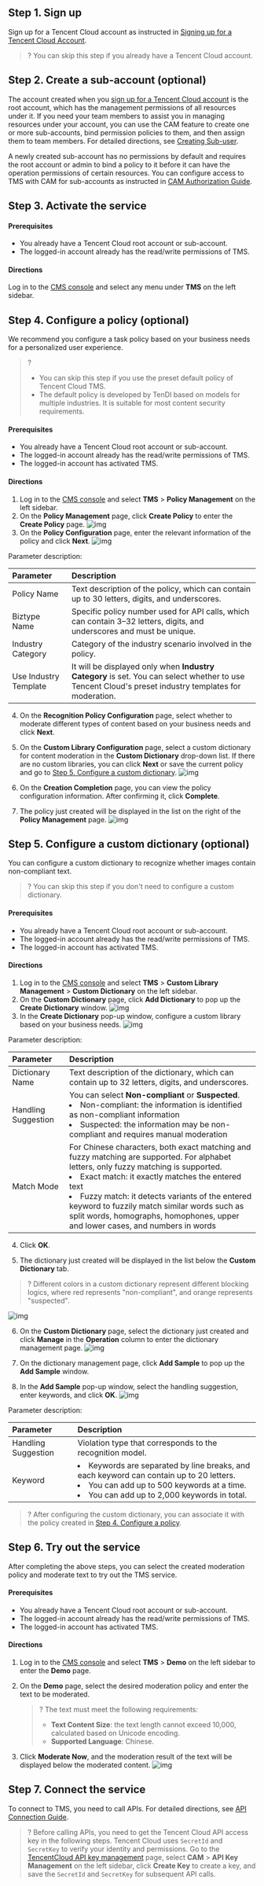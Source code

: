 ## Step 1. Sign up

Sign up for a Tencent Cloud account as instructed in [Signing up for a Tencent Cloud Account](https://intl.cloud.tencent.com/document/product/378/17985).

>?  You can skip this step if you already have a Tencent Cloud account.

## Step 2. Create a sub-account (optional)

The account created when you [sign up for a Tencent Cloud account](https://intl.cloud.tencent.com/document/product/378/17985) is the root account, which has the management permissions of all resources under it. If you need your team members to assist you in managing resources under your account, you can use the CAM feature to create one or more sub-accounts, bind permission policies to them, and then assign them to team members. For detailed directions, see [Creating Sub-user](https://intl.cloud.tencent.com/document/product/598/13674).

A newly created sub-account has no permissions by default and requires the root account or admin to bind a policy to it before it can have the operation permissions of certain resources. You can configure access to TMS with CAM for sub-accounts as instructed in [CAM Authorization Guide](https://intl.cloud.tencent.com/document/product/1122/43795).

## Step 3. Activate the service

#### Prerequisites

- You already have a Tencent Cloud root account or sub-account.
- The logged-in account already has the read/write permissions of TMS.

#### Directions

   Log in to the [CMS console](https://console.cloud.tencent.com/cms/text/overview) and select any menu under **TMS** on the left sidebar.

## Step 4. Configure a policy (optional)

We recommend you configure a task policy based on your business needs for a personalized user experience.

>?
>- You can skip this step if you use the preset default policy of Tencent Cloud TMS.
>- The default policy is developed by TenDI based on models for multiple industries. It is suitable for most content security requirements.

#### Prerequisites

- You already have a Tencent Cloud root account or sub-account.
- The logged-in account already has the read/write permissions of TMS.
- The logged-in account has activated TMS.

#### Directions

1. Log in to the [CMS console](https://console.cloud.tencent.com/cms/image) and select **TMS** > **Policy Management** on the left sidebar.
2. On the **Policy Management** page, click **Create Policy** to enter the **Create Policy** page.
   ![img](https://qcloudimg.tencent-cloud.cn/raw/f5062b405a596d1b84d91a8077a5afd6.png)
3. On the **Policy Configuration** page, enter the relevant information of the policy and click **Next**.
   ![img](https://qcloudimg.tencent-cloud.cn/raw/76c0f812e3773f720ffadf020a67e4be.png)

Parameter description:

| Parameter | Description |
| :----------- | :----------------------------------------------------------- |
| Policy Name     | Text description of the policy, which can contain up to 30 letters, digits, and underscores. |
| Biztype Name  | Specific policy number used for API calls, which can contain 3–32 letters, digits, and underscores and must be unique. |
| Industry Category     | Category of the industry scenario involved in the policy.                                       |
| Use Industry Template | It will be displayed only when **Industry Category** is set. You can select whether to use Tencent Cloud's preset industry templates for moderation. |

4. On the **Recognition Policy Configuration** page, select whether to moderate different types of content based on your business needs and click **Next**.

5. On the **Custom Library Configuration** page, select a custom dictionary for content moderation in the **Custom Dictionary** drop-down list. If there are no custom libraries, you can click **Next** or save the current policy and go to [Step 5. Configure a custom dictionary](https://intl.cloud.tencent.com/document/product/1121/43753#step5).
   ![img](https://qcloudimg.tencent-cloud.cn/raw/e75d7dd06b8db0c5757267837c1a72aa.png)

6. On the **Creation Completion** page, you can view the policy configuration information. After confirming it, click **Complete**.

7. The policy just created will be displayed in the list on the right of the **Policy Management** page.
   ![img](https://qcloudimg.tencent-cloud.cn/raw/4cdd6eedb8c5f0ceb8d660de78970bde.png)

## Step 5. Configure a custom dictionary (optional)

You can configure a custom dictionary to recognize whether images contain non-compliant text.

>?  You can skip this step if you don't need to configure a custom dictionary.

#### Prerequisites

- You already have a Tencent Cloud root account or sub-account.
- The logged-in account already has the read/write permissions of TMS.
- The logged-in account has activated TMS.

#### Directions

1. Log in to the [CMS console](https://console.cloud.tencent.com/cms/image) and select **TMS** > **Custom Library Management** > **Custom Dictionary** on the left sidebar.
2. On the **Custom Dictionary** page, click **Add Dictionary** to pop up the **Create Dictionary** window.
   ![img](https://qcloudimg.tencent-cloud.cn/raw/9c787cef81a30a169fa039abc959ca7f.png)
3. In the **Create Dictionary** pop-up window, configure a custom library based on your business needs.
   ![img](https://qcloudimg.tencent-cloud.cn/raw/8daf8b3a269c9817c59b4f491e23ae24.png)

Parameter description:

| **Parameter** | **Description**                                                     |
| :----------- | :----------------------------------------------------------- |
| Dictionary Name     | Text description of the dictionary, which can contain up to 32 letters, digits, and underscores. |
| Handling Suggestion     | You can select **Non-compliant** or **Suspected**.<li>Non-compliant: the information is identified as non-compliant information</li><li>Suspected: the information may be non-compliant and requires manual moderation</li> |
| Match Mode     |For Chinese characters, both exact matching and fuzzy matching are supported. For alphabet letters, only fuzzy matching is supported.<li>Exact match: it exactly matches the entered text</li><li>Fuzzy match: it detects variants of the entered keyword to fuzzily match similar words such as split words, homographs, homophones, upper and lower cases, and numbers in words</li> |

4. Click **OK**.

5. The dictionary just created will be displayed in the list below the **Custom Dictionary** tab.

>? Different colors in a custom dictionary represent different blocking logics, where red represents "non-compliant", and orange represents "suspected".

![img](https://qcloudimg.tencent-cloud.cn/raw/b7eb411122609367313fc70174d42204.png)

6. On the **Custom Dictionary** page, select the dictionary just created and click **Manage** in the **Operation** column to enter the dictionary management page.
   ![img](https://qcloudimg.tencent-cloud.cn/raw/45a32cb176110515b134c00f1a1c7541.png)

7. On the dictionary management page, click **Add Sample** to pop up the **Add Sample** window.

8. In the **Add Sample** pop-up window, select the handling suggestion, enter keywords, and click **OK**.
   ![img](https://qcloudimg.tencent-cloud.cn/raw/c07a83e48bebeca88c0a8057a779e94e.png)

Parameter description:

| **Parameter** | **Description**                                                     |
| :----------- | :----------------------------------------------------------- |
| Handling Suggestion     | Violation type that corresponds to the recognition model.                                       |
| Keyword       | <li>Keywords are separated by line breaks, and each keyword can contain up to 20 letters.</li><li>You can add up to 500 keywords at a time.</li><li>You can add up to 2,000 keywords in total.</li> |

>? After configuring the custom dictionary, you can associate it with the policy created in [Step 4. Configure a policy](https://intl.cloud.tencent.com/document/product/1121/43753#step4).

## Step 6. Try out the service

After completing the above steps, you can select the created moderation policy and moderate text to try out the TMS service.

#### Prerequisites

- You already have a Tencent Cloud root account or sub-account.
- The logged-in account already has the read/write permissions of TMS.
- The logged-in account has activated TMS.

#### Directions

1. Log in to the [CMS console](https://console.cloud.tencent.com/cms/image) and select **TMS** > **Demo** on the left sidebar to enter the **Demo** page.

2. On the **Demo** page, select the desired moderation policy and enter the text to be moderated.

   >? The text must meet the following requirements:
   >- **Text Content Size**: the text length cannot exceed 10,000, calculated based on Unicode encoding.
   >- **Supported Language**: Chinese.

3. Click **Moderate Now**, and the moderation result of the text will be displayed below the moderated content.
   ![img](https://qcloudimg.tencent-cloud.cn/raw/25ed1c79570608fc343e07ba04ba52cb.png)

## Step 7. Connect the service

To connect to TMS, you need to call APIs. For detailed directions, see [API Connection Guide](https://intl.cloud.tencent.com/document/product/1121/43763).

>?
>Before calling APIs, you need to get the Tencent Cloud API access key in the following steps. Tencent Cloud uses `SecretId` and `SecretKey` to verify your identity and permissions.
>Go to the [TencentCloud API key management](https://console.cloud.tencent.com/cam/capi) page, select **CAM** > **API Key Management** on the left sidebar, click **Create Key** to create a key, and save the `SecretId` and `SecretKey` for subsequent API calls.
